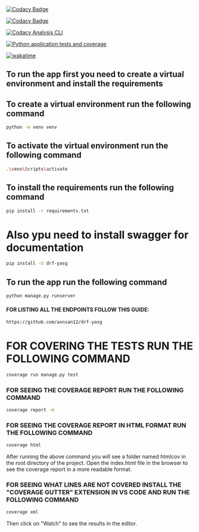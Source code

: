 [![Codacy Badge](https://app.codacy.com/project/badge/Grade/8d73f5ea006a4691a973f2fdaaaf4ccc)](https://app.codacy.com/gh/rubsuadav/django-pyrebase/dashboard?utm_source=gh&utm_medium=referral&utm_content=&utm_campaign=Badge_grade)

[![Codacy Badge](https://app.codacy.com/project/badge/Coverage/8d73f5ea006a4691a973f2fdaaaf4ccc)](https://app.codacy.com/gh/rubsuadav/django-pyrebase/dashboard?utm_source=gh&utm_medium=referral&utm_content=&utm_campaign=Badge_coverage)

[![Codacy Analysis CLI](https://github.com/rubsuadav/django-pyrebase/actions/workflows/analysis.yml/badge.svg)](https://github.com/rubsuadav/django-pyrebase/actions/workflows/analysis.yml)

[![Python application tests and coverage](https://github.com/rubsuadav/django-pyrebase/actions/workflows/tests.yml/badge.svg)](https://github.com/rubsuadav/django-pyrebase/actions/workflows/tests.yml)

[![wakatime](https://wakatime.com/badge/user/018b243a-90cb-403a-8ca1-4ee4f5c4d9e9/project/018b338d-f5b9-465b-b690-7d97464d17a2.svg)](https://wakatime.com/badge/user/018b243a-90cb-403a-8ca1-4ee4f5c4d9e9/project/018b338d-f5b9-465b-b690-7d97464d17a2)

## To run the app first you need to create a virtual environment and install the requirements

## To create a virtual environment run the following command

```bash
python -m venv venv
```

## To activate the virtual environment run the following command

```bash
.\venv\Scripts\activate
```

## To install the requirements run the following command

```bash
pip install -r requirements.txt
```

# Also ypu need to install swagger for documentation

```bash
pip install -U drf-yasg
```

## To run the app run the following command

```bash
python manage.py runserver
```

#### FOR LISTING ALL THE ENDPOINTS FOLLOW THIS GUIDE:

```bash
https://github.com/axnsan12/drf-yasg
```

# FOR COVERING THE TESTS RUN THE FOLLOWING COMMAND

```bash
coverage run manage.py test
```

### FOR SEEING THE COVERAGE REPORT RUN THE FOLLOWING COMMAND

```bash
coverage report -m
```

### FOR SEEING THE COVERAGE REPORT IN HTML FORMAT RUN THE FOLLOWING COMMAND

```bash
coverage html
```

After running the above command you will see a folder named htmlcov in the root directory of the project. Open the index.html file in the browser to see the coverage report in a more readable format.

### FOR SEEING WHAT LINES ARE NOT COVERED INSTALL THE "COVERAGE GUTTER" EXTENSION IN VS CODE AND RUN THE FOLLOWING COMMAND

```bash
coverage xml
```

Then click on "Watch" to see the results in the editor.
